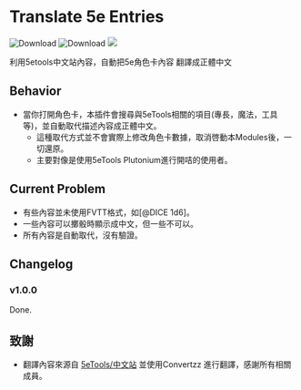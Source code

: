 # Translate 5e Entries

![Download](https://img.shields.io/github/downloads/hktrpg/foundryVTT-speak-as/total)
![Download](https://img.shields.io/badge/Foundry-v0.8.9-informational)
<a href="https://patreon.com/HKTRPG"><img src="https://img.shields.io/endpoint.svg?url=https://shieldsio-patreon.vercel.app/api/?username=HKTRPG&type=patrons" /></a>

利用5etools中文站內容，自動把5e角色卡內容 翻譯成正體中文

## Behavior

- 當你打開角色卡，本插件會搜尋與5eTools相關的項目(專長，魔法，工具等)，並自動取代描述內容成正體中文。
  - 這種取代方式並不會實際上修改角色卡數據，取消啓動本Modules後，一切還原。
  - 主要對像是使用5eTools Plutonium進行開咭的使用者。  

## Current Problem

- 有些內容並未使用FVTT格式，如[@DICE 1d6]。
- 一些內容可以擲骰時顯示成中文，但一些不可以。
- 所有內容是自動取代，沒有驗證。

## Changelog

### v1.0.0

Done.

## 致謝

- 翻譯內容來源自 [5eTools/中文站](https://github.com/fvtt-cn/5etools) 並使用Convertzz 進行翻譯，感謝所有相關成員。
